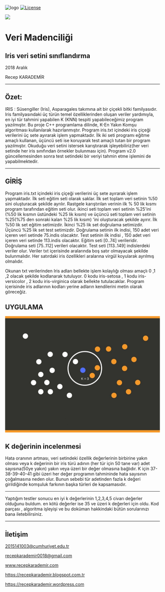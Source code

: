 ![logo](http://covartech.github.io/prtdoc/prtDocGettingStartedExamples_06.png) [![License](https://img.shields.io/badge/license-MIT-green.svg?style=flat)](https://github.com/recepkarademir/A-Iris_KNN_Project/blob/master/LICENSE)

![](https://img.shields.io/vaadin-directory/v/:packageName.svg)
# Veri Madenciliği
Iris veri setini sınıflandırma
------------------------------
2018 Aralık

Recep KARADEMİR
____________________________________________________________________________________________________________________________________

Özet:
------------------------------
IRIS : Süsengiller (Iris), Asparagales takımına ait bir çiçekli bitki familyasıdır.
Iris familyasındaki üç türün temel özelliklerinden oluşan veriler yardımıyla,
en iyi tür tahmini yapabilen K (KNN) tespiti yapabileceğimiz program yazılmıştır.
Bu proje C++ programlama dilinde, K-En Yakın Komşu algoritması kullanılarak hazırlanmıştır.
Program iris.txt içindeki iris çiçeği verilerini üç sete ayırarak işlem yapmaktadır.
İlk iki seti programı eğitme amaçlı kullanan, üçüncü seti ise koruyarak test amaçlı tutan bir program yazılmıştır.
Okuduğu veri setini istersek karıştırarak işleyebiliriz(her veri setinde her iris sınıfından örnekler bulunması için).
Program v2.0 güncellemesinden sonra test setindeki bir veriyi tahmin etme işlemini de yapabilmektedir.

------------------------------


GİRİŞ
------------------------------
Program iris.txt içindeki iris çiçeği verilerini üç sete ayırarak işlem yapmaktadır.
İlk seti eğitim seti olarak saklar. İlk set toplam veri setinin %50 sini oluşturacak şekilde ayrılır.
Rastgele karıştırılan verinin ilk % 50 lik kısmı program tarafından eğitim seti olur.
ikinci seti toplam veri setinin %25'ini (%50 lik kısmın üstündeki %25 lik kısım) ve
üçüncü seti toplam veri setinin %25(%75 den sonraki kalan %25 lik kısım) 'ini oluşturacak şekilde ayırır.
İlk %50 lik set eğitim setimizdir. İkinci %25 lik set doğrulama setimizdir. Üçüncü %25 lik set test setimizdir.
Doğrulama setinin ilk indisi, 150 adet veri içeren veri setinde 75.indis olacaktır.
Test setinin ilk indisi , 150 adet veri içeren veri setinde 113.indis olacaktır.
Eğitim seti [0..74] verileridir. Doğrulama seti [75..112] verileri olacaktır. Test seti [113..149] indislerdeki veriler olur.
Veriler txt içerisinde aralarında boş satır olmayacak şekilde bulunmalıdır.
Her satırdaki iris özellikleri aralarına virgül koyularak ayrılmış olmalıdır.

Okunan txt verilerinden Iris adları bellekte işlem kolaylığı olması amaçlı 0 ,1 ,2 olacak şekilde kodlanarak tutuluyor.
0 kodu iris-setosa , 1 kodu iris-versicolor , 2 kodu iris-virginica olarak bellekte tutulacaklar.
Program içerisinde iris adlarının kodları yerine adların kendilerini metin olarak göreceğiz.

UYGULAMA
------------------------------
![logo](Knn_example.jpg)


K değerinin incelenmesi
------------------------------
Hata oranının artması, veri setindeki özellik değerlerinin birbirine yakın olması veya k değerinin bir iris türü adının (her tür için 50 tane var) adet sayısına(50ye yakın) yakın veya üzeri bir değer olmasına bağlıdır.
K için 37-38-39-40-41 gibi üzeri her değer programın tahmininde hata sayısının çoğalmasına neden olur.
Bunun sebebi tür adetinden fazla k değeri girildiğinde komşuluk farkının başka türleri de kapsamasıdır.

------------------------------

Yaptığım testler sonucu en iyi k değerlerinin 1,2,3,4,5 civarı değerler olduğunu buldum.
en kötü değerler ise 35 ve üzeri k değerleri için oldu.
Kod parçası , algoritma işleyişi ve bu doküman hakkindaki bütün sorularınızı bana iletebilirsiniz.
___________________________________________________________________________________________________________________________________

İletişim
------------------------------

2015141003@cumhuriyet.edu.tr

recepkarademir0018@gmail.com

www.recepkarademir.com

https://recepkarademir.blogspot.com.tr

https://recepkarademir.wordpress.com
